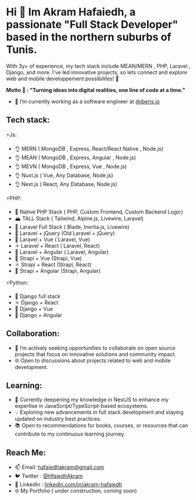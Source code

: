 # Hi 👋 Im Akram Hafaiedh, a passionate "Full Stack Developer" based in the northern suburbs of Tunis. 
With  3y+ of experience, my tech stack include MEAN/MERN , PHP, Laravel , Django, and more.
I've led innovative projects, so lets connect and explore web and mobile developpement possibilites! 🚀 

**Motto 💬 : "Turning ideas into digital realities, one line of code at a time."**

- 🔭 I’m currently working as a software engineer at [@iberis.io](https://finances.iberis.io)
<!--
**Akram-Hafaiedh/Akram-Hafaiedh** is a ✨ _special_ ✨ repository because its `README.md` (this file) appears on your GitHub profile.
-->

<!-- 
 - 🌱 I’m currently learning ...

- 🤔 I’m looking for help with ...
- 💬 Ask me about ...
- ⚡ Fun fact: ...
-->
## Tech stack: 

⚡Js:

- 👌 MERN ( MongoDB , Express, React/React Native , Node.js) 
- 👌 MEAN ( MongoDB , Express, Angular , Node.js) 
- 👌 MEVN ( MongoDB , Express, Vue , Node.js)
- 👌 Nuxt.js ( Vue, Any Database, Node.js)
- 👌 Next.js ( React, Any Database, Node.js)

⚡PHP:

- 🐘 Native PHP Stack ( PHP, Custom Frontend, Custom Backend Logic)
- 🏔️ TALL Stack ( Tailwind, Alpine.js, Livewire, Laravel)
- 🚀 Laravel Full Stack ( Blade, Inertia.js, Livewire)
- 🦋 Laravel + jQuery (Old Laravel + jQuery)
- 💙 Laravel + Vue ( Laravel, Vue)
- ⚛️ Laravel + React ( Laravel, React)
- 🔺 Laravel + Angular ( Laravel, Angular)
- 🔄 Strapi + Vue (Strapi, Vue)
- ⚛️ Strapi + React (Strapi, React)
- 🔺 Strapi + Angular (Strapi, Angular)
 
⚡Python:

- 🐍 Django full stack
- ⚛️ Django + React 
- 🌈 Django + Vue
- 🔺 Django + Angular

## Collaboration:

- 👯 I’m actively seeking opportunities to collaborate on open source projects that focus on innovative solutions and community impact.
- 🌐 Open to discussions about projects related to web and mobile development.
  
## Learning:

- 🌱 Currently deepening my knowledge in NestJS to enhance my expertise in JavaScript/TypeScript-based ecosystems.
- 💡 Exploring new advancements in full stack development and staying updated on industry best practices.
- 📚 Open to recommendations for books, courses, or resources that can contribute to my continuous learning journey.


## Reach Me:

- 📫 Email: [hafaiedhakram@gmail.com](mailto:hafaiedhakram@gmail.com)
- 🐦 Twitter : [@HfaiedhAkram](https://twitter.com/HfaiedhAkram)
- 💼 LinkedIn : [linkedin.com/in/akram-hafaiedh](https://www.linkedin.com/in/akram-hafaiedh-368b3312b/)
- 🌐 My Portfolio ( under construction, coming soon)
